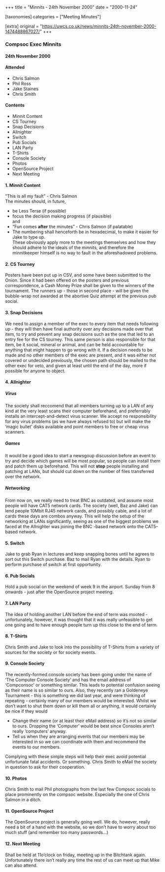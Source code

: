 +++
title = "Minnits - 24th November 2000"
date = "2000-11-24"

[taxonomies]
categories = ["Meeting Minutes"]

[extra]
original = "https://uwcs.co.uk/news/minnits-24th-november-2000-1474488867027/"
+++

### Compsoc Exec Minnits

#### 24th November 2000

#### Attended

  - Chris Salmon
  - Phil Ross
  - Jake Staines
  - Chris Smith

#### Contents

  - Minnit Content
  - CS Tourney
  - Snap Decisions
  - Allnighter
  - Switch
  - Pub Socials
  - LAN Party
  - T-Shirts
  - Console Society
  - Photos
  - OpenSource Project
  - Next Meeting

#### 1\. Minnit Content

“This is all my fault” - Chris Salmon  
The minutes should, in future,

  - be Less Terse (if possible)
  - focus the decision making progress (if plausible)  
    and
  - “Fun comes **after** the minutes” - Chris Salmon (if palatable)
  - The numbering shall henceforth be in hexadecimal, to make it easier for Jake to type up.  
    These obviously apply more to the meetings themselves and how they should adhere to the ideals of the minnits, and therefore the minnitkeeper himself is no way to fault in the aforeshadowed problems.

#### 2\. CS Tourney

Posters have been put up in CSV, and some have been submitted to the Onion. Since it had been offered on the posters and previous correspondence, a Cash Money Prize shall be given to the winners of the tournament. The runners up - those in second place - will be given the bubble-wrap not awarded at the abortive Quiz attempt at the previous pub social.

#### 3\. Snap Decisions

We need to assign a member of the exec to every item that needs following up - they will then have final authority over any decisions made over that item, to try and prevent any snap decisions such as the one that led to an entry fee for the CS tourney. This same person is also responsible for that item, be it social, mineral or animal, and can be held accountable for anything that might happen to go wrong with it. If a decision needs to be made and no other members of the exec are present, and it was either not covered or undecided previously, the chosen path should be mailed to the other exec for veto, and given at least until the end of the day, more if possible for anyone to object.

#### 4\. Allnighter

##### Virus

The society shall reccomend that all members turning up to a LAN of any kind at the very least scans their computer beforehand, and preferrably installs an intercept-and-detect virus scanner. We accept no responsibility for any virus problems (as we have always refused to) but will make the ‘magic bullet’ disks available and point members to free or cheap virus scanners.

##### Games

It would be a good idea to start a newsgoup discussion before an event to try and decide which games will be most popular, so people can install them and patch them up beforehand. This will not **stop** people installing and patching at LANs, but should cut down on the number of files transferred over the network.

##### Networking

From now on, we really need to treat BNC as outdated, and assume most people will have CAT5 network cards. The society (well, Baz and Jake) can lend people 10Mbit RJ45 network cards, and possibly cable, and a lot of cards these days are combos anyway. This will help the setup of the networking at LANs significantly, seeing as one of the biggest problems we faced at the Allnighter was joining the BNC -based network onto the CAT5-based network.

#### 5\. Switch

Jake to grab Ryan in lectures and keep snapping bones until he agrees to sort out this Switch purchase. Baz to mail Ryan with the details. Ryan to perform purchase of switch at first opportunity.

#### 6\. Pub Socials

Hold a pub social on the weekend of week 9 in the airport. Sunday from 8 onwards - just after the OpenSource project meeting.

#### 7\. LAN Party

The idea of holding another LAN before the end of term was mooted - unfortunately, however, it was thought that it was really unfeasible to get one going and to have enough people turn up this close to the end of term.

#### 8\. T-Shirts

Chris Smith and Jake to look into the possibility of T-Shirts from a variety of sources for the society or for society events.

#### 9\. Console Society

The recently-formed console society has been going under the name of ‘The Computer Console Society’ and has the email address of ‘Compconsoc’ or something similar. This leads to potential confusion seeing as their name is so similar to ours. Also, they recently ran a Goldeneye Tournament - this is something we did last year, and were thinking of repeating - certainly many of our members would be interested. Whilst we don’t want to shut them down or kill them all or anything, it would certainly be nice if they would

  - Change their name (or at least their eMail address) so it’s not so similar to ours. Dropping the ‘Computer’ would be best since Consoles aren’t really ‘computers’ anyway.
  - Tell us when they are arranging events that our members may be interested in so we can coordinate with them and recommend the events to our members.

Complying with these simple steps will help their exec avoid potential unfortunate fatal accidents. Or something. Chris Smith to eMail the society in question to ask for their cooperation.

#### 10\. Photos

Chris Smith to mail Phil photographs from the last few Compsoc socials to place prominently on the compsoc website. Especially the one of Chris Salmon in a ditch.

#### 11\. OpenSource Project

The OpenSource project is generally going well. We do, however, really need a bit of a hand with the website, so we don’t have to worry about too much stuff (and remember too many passwords…)

#### 12\. Next Meeting

Shall be held at 11o’clock on friday, meeting up in the Bitchtank again. Unfortunately there isn’t really any time the rest of us can meet up that Mike can also attend.
